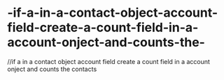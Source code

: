 # -if-a-in-a-contact-object-account-field-create-a-count-field-in-a-account-onject-and-counts-the-
 //if a  in a contact object account field create a count field  in a account onject and counts the contacts
